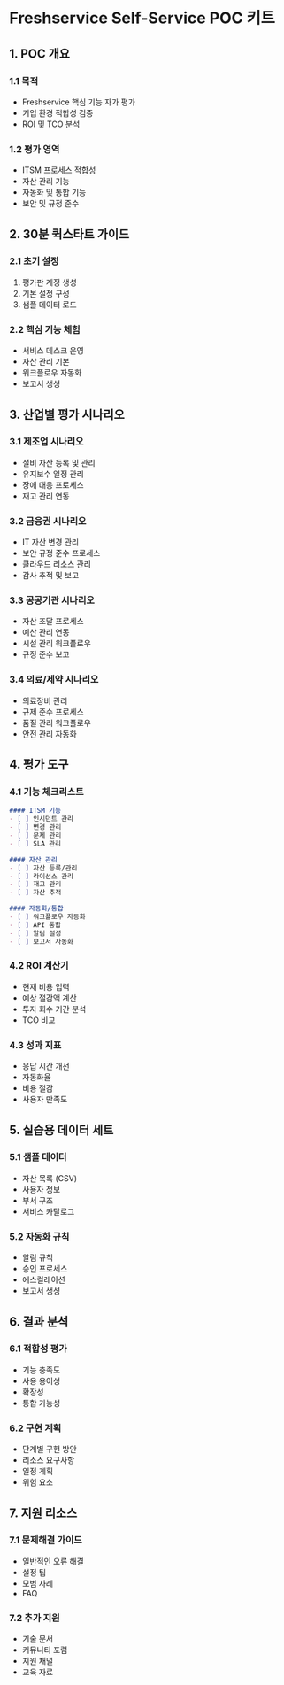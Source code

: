 # Freshservice Self-Service POC 키트

## 1. POC 개요

### 1.1 목적
- Freshservice 핵심 기능 자가 평가
- 기업 환경 적합성 검증
- ROI 및 TCO 분석

### 1.2 평가 영역
- ITSM 프로세스 적합성
- 자산 관리 기능
- 자동화 및 통합 기능
- 보안 및 규정 준수

## 2. 30분 퀵스타트 가이드

### 2.1 초기 설정
1. 평가판 계정 생성
2. 기본 설정 구성
3. 샘플 데이터 로드

### 2.2 핵심 기능 체험
- 서비스 데스크 운영
- 자산 관리 기본
- 워크플로우 자동화
- 보고서 생성

## 3. 산업별 평가 시나리오

### 3.1 제조업 시나리오
- 설비 자산 등록 및 관리
- 유지보수 일정 관리
- 장애 대응 프로세스
- 재고 관리 연동

### 3.2 금융권 시나리오
- IT 자산 변경 관리
- 보안 규정 준수 프로세스
- 클라우드 리소스 관리
- 감사 추적 및 보고

### 3.3 공공기관 시나리오
- 자산 조달 프로세스
- 예산 관리 연동
- 시설 관리 워크플로우
- 규정 준수 보고

### 3.4 의료/제약 시나리오
- 의료장비 관리
- 규제 준수 프로세스
- 품질 관리 워크플로우
- 안전 관리 자동화

## 4. 평가 도구

### 4.1 기능 체크리스트
```markdown
#### ITSM 기능
- [ ] 인시던트 관리
- [ ] 변경 관리
- [ ] 문제 관리
- [ ] SLA 관리

#### 자산 관리
- [ ] 자산 등록/관리
- [ ] 라이선스 관리
- [ ] 재고 관리
- [ ] 자산 추적

#### 자동화/통합
- [ ] 워크플로우 자동화
- [ ] API 통합
- [ ] 알림 설정
- [ ] 보고서 자동화
```

### 4.2 ROI 계산기
- 현재 비용 입력
- 예상 절감액 계산
- 투자 회수 기간 분석
- TCO 비교

### 4.3 성과 지표
- 응답 시간 개선
- 자동화율
- 비용 절감
- 사용자 만족도

## 5. 실습용 데이터 세트

### 5.1 샘플 데이터
- 자산 목록 (CSV)
- 사용자 정보
- 부서 구조
- 서비스 카탈로그

### 5.2 자동화 규칙
- 알림 규칙
- 승인 프로세스
- 에스컬레이션
- 보고서 생성

## 6. 결과 분석

### 6.1 적합성 평가
- 기능 충족도
- 사용 용이성
- 확장성
- 통합 가능성

### 6.2 구현 계획
- 단계별 구현 방안
- 리소스 요구사항
- 일정 계획
- 위험 요소

## 7. 지원 리소스

### 7.1 문제해결 가이드
- 일반적인 오류 해결
- 설정 팁
- 모범 사례
- FAQ

### 7.2 추가 지원
- 기술 문서
- 커뮤니티 포럼
- 지원 채널
- 교육 자료 